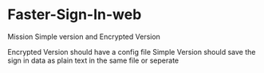 # Faster-Sign-In-web

Mission 
    Simple version and
    Encrypted Version

Encrypted Version should have a config file
Simple Version should save the sign in data as plain text in the same file or seperate
